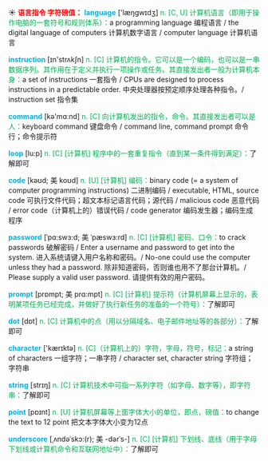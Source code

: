 ☀ <font color="red">**语言指令 字符磅值：**</font>
<font color="sky blue">**language**</font> ['læŋɡwɪdӡ] 
<font color="#00b050">n. [C, U] 计算机语言（即用于操作电脑的一套符号和规则体系）：</font>a programming language 编程语言 / the digital language of computers 计算机数字语言 / computer language 计算机语言 

<font color="sky blue">**instruction**</font> [ɪn'strʌkʃn] 
<font color="#00b050">n. [C] 计算机的指令。它可以是一个编码，也可以是一串数据序列。其作用在于定义并执行一项操作或任务。其直接发出者一般为计算机本身：</font>a set of instructions 一套指令 / CPUs are designed to process instructions in a predictable order. 中央处理器按预定顺序处理各种指令。/ instruction set 指令集

<font color="sky blue">**command**</font> [kə'mɑːnd] 
<font color="#00b050">n. [C] 向计算机发出的指令，命令。其直接发出者可以是人：</font>keyboard command 键盘命令 / command line, command prompt 命令行；命令提示符
           
<font color="sky blue">**loop**</font> [lu:p]
<font color="#00b050">n. [C] [计算机] 程序中的一套重复指令（直到某一条件得到满足）：</font>了解即可           

<font color="sky blue">**code**</font> [kəʊd; 美 koʊd]
<font color="#00b050">n. [U] [计算机] 编码：</font>binary code (= a system of computer programming instructions) 二进制编码 / executable, HTML, source code 可执行文件代码；超文本标记语言代码；源代码 / malicious code 恶意代码 / error code（计算机上的）错误代码 / code generator 编码发生器；编码生成程序              

<font color="sky blue">**password**</font> [ˈpɑ:swɜ:d; 美 ˈpæswɜ:rd]
<font color="#00b050">n. [C] [计算机] 密码、口令：</font>to crack passwords 破解密码 / Enter a username and password to get into the system. 进入系统请键入用户名称和密码。/ No-one could use the computer unless they had a password. 除非知道密码，否则谁也用不了那台计算机。/ Please supply a valid user password. 请提供有效的用户密码。        

<font color="sky blue">**prompt**</font> [prɒmpt; 美 prɑ:mpt]
<font color="#00b050">n. [C] [计算机] 提示符（计算机屏幕上显示的，表明某项任务已经完成，并做好了执行新任务的准备的一个符号）：</font>了解即可

<font color="sky blue">**dot**</font> [dɒt] 
<font color="#00b050">n. [C] 计算机中的点（用以分隔域名、电子邮件地址等的各部分）：</font>了解即可

<font color="sky blue">**character**</font> ['kærɪktə] 
<font color="#00b050">n. [C]（计算机上的）字符，字母，符号，标记：</font>a string of characters 一组字符；一串字符 / character set, character string 字符组；字符串

<font color="sky blue">**string**</font> [strɪŋ] 
<font color="#00b050">n. [C] 计算机技术中可指一系列字符（如字母、数字等），即字符串：</font>了解即可

<font color="sky blue">**point**</font> [pɒɪnt] 
<font color="#00b050">n. [U] 计算机屏幕等上面字体大小的单位，即点，磅值：</font>to change the text to 12 point 把文本字体大小变为12点
           
<font color="sky blue">**underscore**</font> [ˌʌndəˈskɔ:(r); 美 -dərˈs-]
<font color="#00b050">n. [C] [计算机] 下划线、底线（用于字母下划线或计算机命令和互联网地址中）：</font>了解即可
